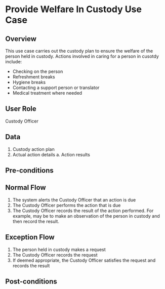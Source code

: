# Provide Welfare In Custody Use Case

## Overview
This use case carries out the custody plan to ensure the welfare of the person held in custody. Actions involved in caring for a person in cusotdy include:
- Checking on the person
- Refreshment breaks
- Hygiene breaks
- Contacting a support person or translator
- Medical treatment where needed


## User Role
Custody Officer


## Data
1. Custody action plan
1. Actual action details
    a. Action results


## Pre-conditions



## Normal Flow
1. The system alerts the Custody Officer that an action is due
1. The Custody Officer performs the action that is due
1. The Custody Officer records the result of the action performed. For example, may be to make an observation of the person in custody and then record the result.

## Exception Flow
1. The person held in custody makes a request
1. The Custody Officer records the request
1. If deemed appropriate, the Custody Officer satisfies the request and records the result



## Post-conditions




